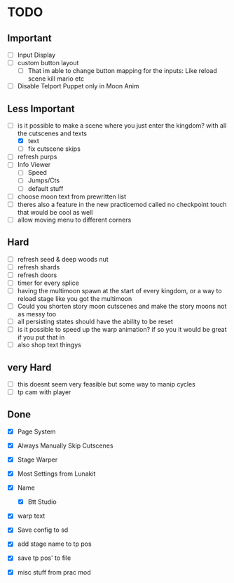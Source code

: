 # TODO

## Important


- [ ] Input Display  
- [ ] custom button layout  
    - [ ] That im able to change button mapping for the inputs: Like reload scene kill mario etc  
- [ ] Disable Telport Puppet only in Moon Anim  

## Less Important

- [ ] is it possible to make a scene where you just enter the kingdom? with all the cutscenes and texts  
    - [x] text  
    - [ ] fix cutscene skips  
- [ ] refresh purps  
- [ ] Info Viewer  
    - [ ] Speed  
    - [ ] Jumps/Cts  
    - [ ] default stuff  
- [ ] choose moon text from prewritten list  
- [ ] theres also a feature in the new practicemod called no checkpoint touch that would be cool as well
- [ ] allow moving menu to different corners

## Hard

- [ ] refresh seed & deep woods nut  
- [ ] refresh shards  
- [ ] refresh doors  
- [ ] timer for every splice  
- [ ] having the multimoon spawn at the start of every kingdom, or a way to reload stage like you got the multimoon  
- [ ] Could you shorten story moon cutscenes and make the story moons not as messy too  
- [ ] all persisting states should have the ability to be reset  
- [ ] is it possible to speed up the warp animation? if so you it would be great if you put that in  
- [ ] also shop text thingys  

## very Hard

- [ ] this doesnt seem very feasible but some way to manip cycles  
- [ ] tp cam with player  

## Done

- [x] Page System  
- [x] Always Manually Skip Cutscenes  
- [x] Stage Warper  
- [x] Most Settings from Lunakit  
- [x] Name  
    - [x] Btt Studio  
- [x] warp text  
- [x] Save config to sd  
- [x] add stage name to tp pos  
- [x] save tp pos' to file  
- [x] misc stuff from prac mod  





















